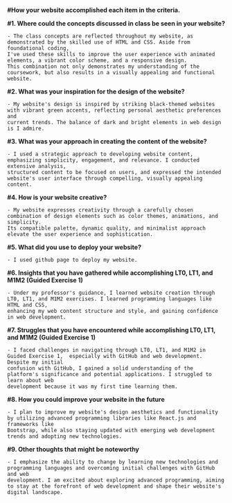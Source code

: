 **#How your website accomplished each item in the criteria.**

**#1.	Where could the concepts discussed in class be seen in your website?**
   
    - The class concepts are reflected throughout my website, as demonstrated by the skilled use of HTML and CSS. Aside from foundational coding,
  	I've used these skills to improve the user experience with animated elements, a vibrant color scheme, and a responsive design.
  	This combination not only demonstrates my understanding of the coursework, but also results in a visually appealing and functional website.

**#2. What was your inspiration for the design of the website?**

    - My website's design is inspired by striking black-themed websites with vibrant green accents, reflecting personal aesthetic preferences and
    current trends. The balance of dark and bright elements in web design is I admire.

**#3. What was your approach in creating the content of the website?**

    - I used a strategic approach to developing website content, emphasizing simplicity, engagement, and relevance. I conducted extensive analysis,
    structured content to be focused on users, and expressed the intended website's user interface through compelling, visually appealing content.

**#4. How is your website creative?**

    - My website expresses creativity through a carefully chosen combination of design elements such as color themes, animations, and simplicity.
    Its compatible palette, dynamic quality, and minimalist approach elevate the user experience and sophistication.

**#5. What did you use to deploy your website?**

    - I used github page to deploy my website.
  
**#6. Insights that you have gathered while accomplishing LT0, LT1, and M1M2 (Guided Exercise 1)**

    - Under my professor's guidance, I learned website creation through LT0, LT1, and M1M2 exercises. I learned programming languages like HTML and CSS,
    enhancing my web content structure and style, and gaining confidence in web development.

**#7. Struggles that you have encountered while accomplishing LT0, LT1, and M1M2 (Guided Exercise 1)**

    - I faced challenges in navigating through LT0, LT1, and M1M2 in Guided Exercise 1,  especially with GitHub and web development. Despite my initial
    confusion with GitHub, I gained a solid understanding of the platform's significance and potential applications. I struggled to learn about web
    development because it was my first time learning them.


**#8.	How you could improve your website in the future**

    - I plan to improve my website's design aesthetics and functionality by utilizing advanced programming libraries like React.js and frameworks like
    Bootstrap, while also staying updated with emerging web development trends and adopting new technologies.

**#9. Other thoughts that might be noteworthy**

    - I emphasize the ability to change by learning new technologies and programming languages and overcoming initial challenges with GitHub and web
    development. I am excited about exploring advanced programming, aiming to stay at the forefront of web development and shape their website's digital landscape.


